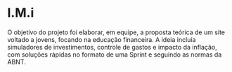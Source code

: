 # I.M.i
O objetivo do projeto foi elaborar, em equipe, a proposta teórica de um site voltado a jovens, focando na educação financeira. A ideia incluía simuladores de investimentos, controle de gastos e impacto da inflação, com soluções rápidas no formato de uma Sprint e seguindo as normas da ABNT.

